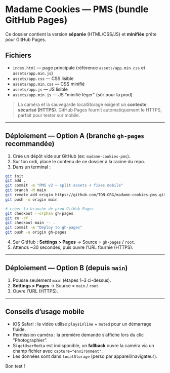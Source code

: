 # Madame Cookies — PMS (bundle GitHub Pages)

Ce dossier contient la version **séparée** (HTML/CSS/JS) et **minifiée** prête pour GitHub Pages.

## Fichiers
- `index.html` — page principale (référence `assets/app.min.css` et `assets/app.min.js`)
- `assets/app.css` — CSS lisible
- `assets/app.min.css` — CSS minifié
- `assets/app.js` — JS lisible
- `assets/app.min.js` — JS "minifié léger" (sûr pour la prod)

> La caméra et la sauvegarde localStorage exigent un **contexte sécurisé (HTTPS)**. GitHub Pages fournit automatiquement le HTTPS, parfait pour tester sur mobile.

---

## Déploiement — Option A (branche `gh-pages` recommandée)

1. Crée un dépôt vide sur GitHub (ex: `madame-cookies-pms`).
2. Sur ton ordi, place le contenu de ce dossier à la racine du repo.
3. Dans un terminal :

```bash
git init
git add .
git commit -m "PMS v2 — split assets + fixes mobile"
git branch -M main
git remote add origin https://github.com/TON-ORG/madame-cookies-pms.git
git push -u origin main

# créer la branche de prod GitHub Pages
git checkout --orphan gh-pages
git rm -rf .
git checkout main -- .
git commit -m "Deploy to gh-pages"
git push -u origin gh-pages
```

4. Sur GitHub : **Settings > Pages** → Source = `gh-pages` / `root`.
5. Attends ~30 secondes, puis ouvre l’URL fournie (HTTPS).

---

## Déploiement — Option B (depuis `main`)

1. Pousse seulement `main` (étapes 1–3 ci-dessus).
2. **Settings > Pages** → Source = `main` / `root`.
3. Ouvre l’URL (HTTPS).

---

## Conseils d’usage mobile

- iOS Safari : la vidéo utilise `playsinline` + `muted` pour un démarrage fluide.
- Permission caméra : la première demande s’affiche lors du clic “Photographier”.
- Si `getUserMedia` est indisponible, un **fallback** ouvre la caméra via un champ fichier avec `capture="environment"`.
- Les données sont dans `localStorage` (perso par appareil/navigateur).

Bon test !